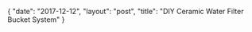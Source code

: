 {
   "date": "2017-12-12",
   "layout": "post",
   "title": "DIY Ceramic Water Filter Bucket System"
}

